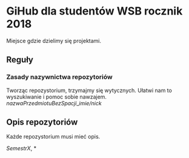 # GiHub dla studentów WSB rocznik 2018
Miejsce gdzie dzielimy się projektami.
## Reguły
### Zasady nazywnictwa repozytoriów
Tworząc repozystorium, trzymajmy się wytycznych. Ułatwi nam to wyszukiwanie i pomoc sobie nawzajem.
*nazwaPrzedmiotuBezSpacji*_*imie/nick*
 
## Opis repozytoriów 
 
Każde repozystorium musi mieć opis. 
 
*SemestrX*, *